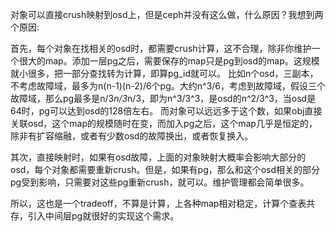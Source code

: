 对象可以直接crush映射到osd上，但是ceph并没有这么做，什么原因？我想到两个原因:

首先，每个对象在找相关的osd时，都需要crush计算，这不合理，除非你维护一个很大的map。添加一层pg之后，需要保存的map只是pg到osd的map。这规模就小很多，把一部分查找转为计算，即算pg_id就可以。
比如n个osd，三副本，不考虑故障域，最多为n(n-1)(n-2)/6个pg。大约n^3/6，考虑到故障域，假设三个故障域，那么pg最多是n/3*n/3*n/3，即为n^3/3^3，是osd的n^2/3^3，当osd是64时，pg可以达到osd的128倍左右。
而对象可以远远多于这个数，如果obj直接关联osd，这个map的规模随时在变，而加入pg之后，这个map几乎是恒定的，除非有扩容缩融，或者有少数osd的故障换出，或者恢复换入。

其次，直接映射时，如果有osd故障，上面的对象映射大概率会影响大部分的osd，每个对象都需要重新crush。但是，如果有pg，那么和这个osd相关的部分pg受到影响，只需要对这些pg重新crush，就可以。维护管理都会简单很多。

所以，这也是一个tradeoff，不算是计算，上各种map相对稳定，计算个查表共存，引入中间层pg就很好的实现这个需求。
